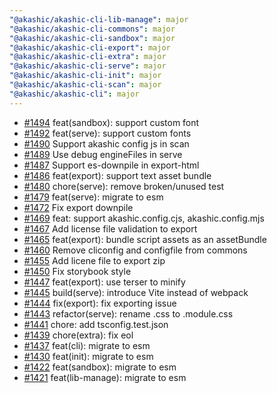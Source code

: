 ```yaml
---
"@akashic/akashic-cli-lib-manage": major
"@akashic/akashic-cli-commons": major
"@akashic/akashic-cli-sandbox": major
"@akashic/akashic-cli-export": major
"@akashic/akashic-cli-extra": major
"@akashic/akashic-cli-serve": major
"@akashic/akashic-cli-init": major
"@akashic/akashic-cli-scan": major
"@akashic/akashic-cli": major
---
```


- [#1494](https://github.com/akashic-games/akashic-cli/pull/1494) feat(sandbox): support custom font
- [#1492](https://github.com/akashic-games/akashic-cli/pull/1492) feat(serve): support custom fonts
- [#1490](https://github.com/akashic-games/akashic-cli/pull/1490) Support akashic config js in scan
- [#1489](https://github.com/akashic-games/akashic-cli/pull/1489) Use debug engineFiles in serve
- [#1487](https://github.com/akashic-games/akashic-cli/pull/1487) Support es-downpile in export-html
- [#1486](https://github.com/akashic-games/akashic-cli/pull/1486) feat(export): support text asset bundle
- [#1480](https://github.com/akashic-games/akashic-cli/pull/1480) chore(serve): remove broken/unused test
- [#1479](https://github.com/akashic-games/akashic-cli/pull/1479) feat(serve): migrate to esm
- [#1472](https://github.com/akashic-games/akashic-cli/pull/1472) Fix export downpile
- [#1469](https://github.com/akashic-games/akashic-cli/pull/1469) feat: support akashic.config.cjs, akashic.config.mjs
- [#1467](https://github.com/akashic-games/akashic-cli/pull/1467) Add license file validation to export
- [#1465](https://github.com/akashic-games/akashic-cli/pull/1465) feat(export): bundle script assets as an assetBundle
- [#1460](https://github.com/akashic-games/akashic-cli/pull/1460) Remove cliconfig and configfile from commons
- [#1455](https://github.com/akashic-games/akashic-cli/pull/1455) Add licene file to export zip
- [#1450](https://github.com/akashic-games/akashic-cli/pull/1450) Fix storybook style
- [#1447](https://github.com/akashic-games/akashic-cli/pull/1447) feat(export): use terser to minify
- [#1445](https://github.com/akashic-games/akashic-cli/pull/1445) build(serve): introduce Vite instead of webpack
- [#1444](https://github.com/akashic-games/akashic-cli/pull/1444) fix(export): fix exporting issue
- [#1443](https://github.com/akashic-games/akashic-cli/pull/1443) refactor(serve): rename .css to .module.css
- [#1441](https://github.com/akashic-games/akashic-cli/pull/1441) chore: add tsconfig.test.json
- [#1439](https://github.com/akashic-games/akashic-cli/pull/1439) chore(extra): fix eol
- [#1437](https://github.com/akashic-games/akashic-cli/pull/1437) feat(cli): migrate to esm
- [#1430](https://github.com/akashic-games/akashic-cli/pull/1430) feat(init): migrate to esm
- [#1422](https://github.com/akashic-games/akashic-cli/pull/1422) feat(sandbox): migrate to esm
- [#1421](https://github.com/akashic-games/akashic-cli/pull/1421) feat(lib-manage): migrate to esm
